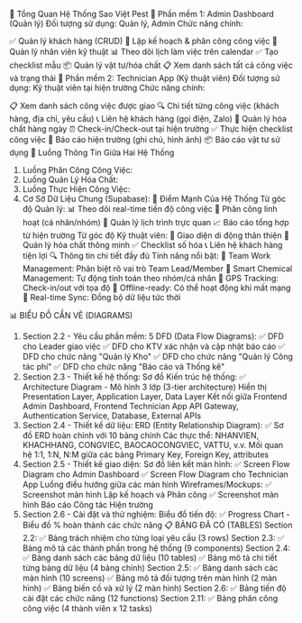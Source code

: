 🔗 Tổng Quan Hệ Thống Sao Việt Pest
🏢 Phần mềm 1: Admin Dashboard (Quản lý)
Đối tượng sử dụng: Quản lý, Admin Chức năng chính:

✅ Quản lý khách hàng (CRUD)
📅 Lập kế hoạch & phân công công việc
👥 Quản lý nhân viên kỹ thuật
📊 Theo dõi lịch làm việc trên calendar
✅ Tạo checklist mẫu
📦 Quản lý vật tư/hóa chất
📋 Xem danh sách tất cả công việc và trạng thái
📱 Phần mềm 2: Technician App (Kỹ thuật viên)
Đối tượng sử dụng: Kỹ thuật viên tại hiện trường Chức năng chính:

📋 Xem danh sách công việc được giao
🔍 Chi tiết từng công việc (khách hàng, địa chỉ, yêu cầu)
📞 Liên hệ khách hàng (gọi điện, Zalo)
🧪 Quản lý hóa chất hàng ngày
⏰ Check-in/Check-out tại hiện trường
✅ Thực hiện checklist công việc
📝 Báo cáo hiện trường (ghi chú, hình ảnh)
📦 Báo cáo vật tư sử dụng
🔄 Luồng Thông Tin Giữa Hai Hệ Thống
1. Luồng Phân Công Công Việc:
2. Luồng Quản Lý Hóa Chất:
3. Luồng Thực Hiện Công Việc:
4. Cơ Sở Dữ Liệu Chung (Supabase):
🎯 Điểm Mạnh Của Hệ Thống
Từ góc độ Quản lý:
📊 Theo dõi real-time tiến độ công việc
👥 Phân công linh hoạt (cá nhân/nhóm)
📅 Quản lý lịch trình trực quan
📈 Báo cáo tổng hợp từ hiện trường
Từ góc độ Kỹ thuật viên:
📱 Giao diện di động thân thiện
🧪 Quản lý hóa chất thông minh
✅ Checklist số hóa
📞 Liên hệ khách hàng tiện lợi
🔍 Thông tin chi tiết đầy đủ
Tính năng nổi bật:
🤝 Team Work Management: Phân biệt rõ vai trò Team Lead/Member
🧪 Smart Chemical Management: Tự động tính toán theo nhóm/cá nhân
📍 GPS Tracking: Check-in/out với tọa độ
📱 Offline-ready: Có thể hoạt động khi mất mạng
🔄 Real-time Sync: Đồng bộ dữ liệu tức thời


📊 BIỂU ĐỒ CẦN VẼ (DIAGRAMS)
1. Section 2.2 - Yêu cầu phần mềm:
5 DFD (Data Flow Diagrams):
✅ DFD cho Leader giao việc
✅ DFD cho KTV xác nhận và cập nhật báo cáo
✅ DFD cho chức năng "Quản lý Kho"
✅ DFD cho chức năng "Quản lý Công tác phí"
✅ DFD cho chức năng "Báo cáo và Thống kê"
2. Section 2.3 - Thiết kế hệ thống:
Sơ đồ Kiến trúc hệ thống:
✅ Architecture Diagram - Mô hình 3 lớp (3-tier architecture)
Hiển thị Presentation Layer, Application Layer, Data Layer
Kết nối giữa Frontend Admin Dashboard, Frontend Technician App
API Gateway, Authentication Service, Database, External APIs
3. Section 2.4 - Thiết kế dữ liệu:
ERD (Entity Relationship Diagram):
✅ Sơ đồ ERD hoàn chỉnh với 10 bảng chính
Các thực thể: NHANVIEN, KHACHHANG, CONGVIEC, BAOCAOCONGVIEC, VATTU, v.v.
Mối quan hệ 1:1, 1:N, N:M giữa các bảng
Primary Key, Foreign Key, attributes
4. Section 2.5 - Thiết kế giao diện:
Sơ đồ liên kết màn hình:
✅ Screen Flow Diagram cho Admin Dashboard
✅ Screen Flow Diagram cho Technician App
Luồng điều hướng giữa các màn hình
Wireframes/Mockups:
✅ Screenshot màn hình Lập kế hoạch và Phân công
✅ Screenshot màn hình Báo cáo Công tác Hiện trường
5. Section 2.6 - Cài đặt và thử nghiệm:
Biểu đồ tiến độ:
✅ Progress Chart - Biểu đồ % hoàn thành các chức năng
📋 BẢNG ĐÃ CÓ (TABLES)
Section 2.2:
✅ Bảng trách nhiệm cho từng loại yêu cầu (3 rows)
Section 2.3:
✅ Bảng mô tả các thành phần trong hệ thống (9 components)
Section 2.4:
✅ Bảng danh sách các bảng dữ liệu (10 tables)
✅ Bảng mô tả chi tiết từng bảng dữ liệu (4 bảng chính)
Section 2.5:
✅ Bảng danh sách các màn hình (10 screens)
✅ Bảng mô tả đối tượng trên màn hình (2 màn hình)
✅ Bảng biến cố và xử lý (2 màn hình)
Section 2.6:
✅ Bảng tiến độ cài đặt các chức năng (12 functions)
Section 2.11:
✅ Bảng phân công công việc (4 thành viên x 12 tasks)